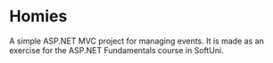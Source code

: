 # Homies

A simple ASP.NET MVC project for managing events. It is made as an exercise for the ASP.NET Fundamentals course in SoftUni.
